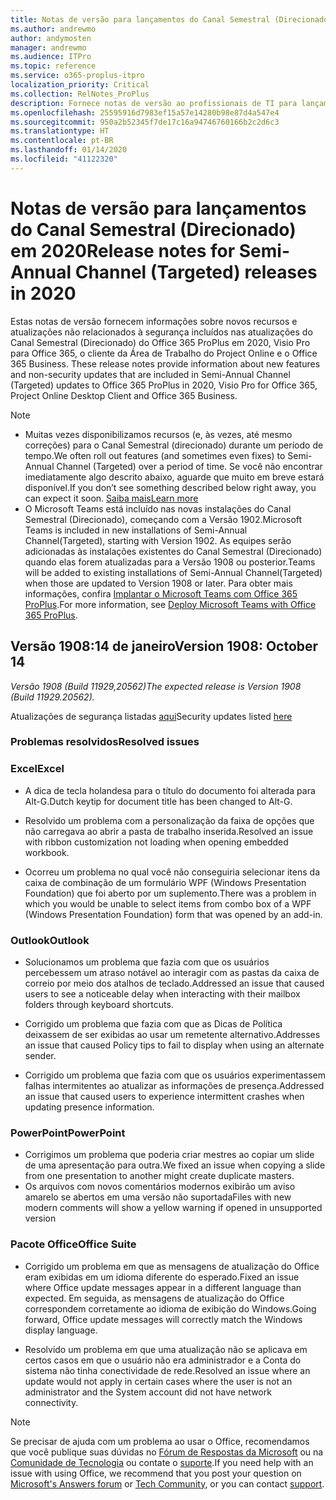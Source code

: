```yaml
---
title: Notas de versão para lançamentos do Canal Semestral (Direcionado) em 2020
ms.author: andrewmo
author: andymosten
manager: andrewmo
ms.audience: ITPro
ms.topic: reference
ms.service: o365-proplus-itpro
localization_priority: Critical
ms.collection: RelNotes_ProPlus
description: Fornece notas de versão ao profissionais de TI para lançamentos do Canal Semestral (Direcionado) do Office 365 ProPlus em 2020
ms.openlocfilehash: 25595916d7983ef15a57e14280b98e87d4a547e4
ms.sourcegitcommit: 950a2b52345f7de17c16a94746760166b2c2d6c3
ms.translationtype: HT
ms.contentlocale: pt-BR
ms.lasthandoff: 01/14/2020
ms.locfileid: "41122320"
---
```

# <a name="release-notes-for-semi-annual-channel-targeted-releases-in-2020"></a><span data-ttu-id="cd341-103">Notas de versão para lançamentos do Canal Semestral (Direcionado) em 2020</span><span class="sxs-lookup"><span data-stu-id="cd341-103">Release notes for Semi-Annual Channel (Targeted) releases in 2020</span></span>

<span data-ttu-id="cd341-104">Estas notas de versão fornecem informações sobre novos recursos e atualizações não relacionados à segurança incluídos nas atualizações do Canal Semestral (Direcionado) do Office 365 ProPlus em 2020, Visio Pro para Office 365, o cliente da Área de Trabalho do Project Online e o Office 365 Business. </span><span class="sxs-lookup"><span data-stu-id="cd341-104">These release notes provide information about new features and non-security updates that are included in Semi-Annual Channel (Targeted) updates to Office 365 ProPlus in 2020, Visio Pro for Office 365, Project Online Desktop Client and Office 365 Business.</span></span>

> [!NOTE]
>
> - <span data-ttu-id="cd341-105">Muitas vezes disponibilizamos recursos (e, às vezes, até mesmo correções) para o Canal Semestral (direcionado) durante um período de tempo.</span><span class="sxs-lookup"><span data-stu-id="cd341-105">We often roll out features (and sometimes even fixes) to Semi-Annual Channel (Targeted) over a period of time.</span></span> <span data-ttu-id="cd341-106">Se você não encontrar imediatamente algo descrito abaixo, aguarde que muito em breve estará disponível.</span><span class="sxs-lookup"><span data-stu-id="cd341-106">If you don’t see something described below right away, you can expect it soon.</span></span> [<span data-ttu-id="cd341-107">Saiba mais</span><span class="sxs-lookup"><span data-stu-id="cd341-107">Learn more</span></span>](https://support.office.com/article/when-do-i-get-the-newest-features-in-for-office-365-da36192c-58b9-4bc9-8d51-bb6eed468516?ui=en-US&rs=en-US&ad=US)
> - <span data-ttu-id="cd341-108">O Microsoft Teams está incluído nas novas instalações do Canal Semestral (Direcionado), começando com a Versão 1902.</span><span class="sxs-lookup"><span data-stu-id="cd341-108">Microsoft Teams is included in new installations of Semi-Annual Channel(Targeted), starting with Version 1902.</span></span> <span data-ttu-id="cd341-109">As equipes serão adicionadas às instalações existentes do Canal Semestral (Direcionado) quando elas forem atualizadas para a Versão 1908 ou posterior.</span><span class="sxs-lookup"><span data-stu-id="cd341-109">Teams will be added to existing installations of Semi-Annual Channel(Targeted) when those are updated to Version 1908 or later.</span></span> <span data-ttu-id="cd341-110">Para obter mais informações, confira [Implantar o Microsoft Teams com Office 365 ProPlus](https://docs.microsoft.com/deployoffice/teams-install).</span><span class="sxs-lookup"><span data-stu-id="cd341-110">For more information, see [Deploy Microsoft Teams with Office 365 ProPlus](https://docs.microsoft.com/deployoffice/teams-install).</span></span>

## <a name="version-1908-january-14"></a><span data-ttu-id="cd341-111">Versão 1908:14 de janeiro</span><span class="sxs-lookup"><span data-stu-id="cd341-111">Version 1908: October 14</span></span>
<span data-ttu-id="cd341-112">*Versão 1908 (Build 11929,20562)*</span><span class="sxs-lookup"><span data-stu-id="cd341-112">*The expected release is Version 1908 (Build 11929.20562).*</span></span>

<span data-ttu-id="cd341-113">Atualizações de segurança listadas [aqui](https://docs.microsoft.com/officeupdates/office365-proplus-security-updates)</span><span class="sxs-lookup"><span data-stu-id="cd341-113">Security updates listed [here](https://docs.microsoft.com/officeupdates/office365-proplus-security-updates)</span></span>


[//]: # (NÃO REMOVER O INÍCIO DE CONTEÚDO BUGDETAILS)

### <a name="resolved-issues"></a><span data-ttu-id="cd341-115">Problemas resolvidos</span><span class="sxs-lookup"><span data-stu-id="cd341-115">Resolved issues</span></span>
### <a name="excel"></a><span data-ttu-id="cd341-116">Excel</span><span class="sxs-lookup"><span data-stu-id="cd341-116">Excel</span></span>

- <span data-ttu-id="cd341-117">A dica de tecla holandesa para o título do documento foi alterada para Alt-G.</span><span class="sxs-lookup"><span data-stu-id="cd341-117">Dutch keytip for document title has been changed to Alt-G.</span></span>

- <span data-ttu-id="cd341-118">Resolvido um problema com a personalização da faixa de opções que não carregava ao abrir a pasta de trabalho inserida.</span><span class="sxs-lookup"><span data-stu-id="cd341-118">Resolved an issue with ribbon customization not loading when opening embedded workbook.</span></span>

- <span data-ttu-id="cd341-119">Ocorreu um problema no qual você não conseguiria selecionar itens da caixa de combinação de um formulário WPF (Windows Presentation Foundation) que foi aberto por um suplemento.</span><span class="sxs-lookup"><span data-stu-id="cd341-119">There was a problem in which you would be unable to select items from combo box of a WPF (Windows Presentation Foundation) form that was opened by an add-in.</span></span>

### <a name="outlook"></a><span data-ttu-id="cd341-120">Outlook</span><span class="sxs-lookup"><span data-stu-id="cd341-120">Outlook</span></span>

- <span data-ttu-id="cd341-121">Solucionamos um problema que fazia com que os usuários percebessem um atraso notável ao interagir com as pastas da caixa de correio por meio dos atalhos de teclado.</span><span class="sxs-lookup"><span data-stu-id="cd341-121">Addressed an issue that caused users to see a noticeable delay when interacting with their mailbox folders through keyboard shortcuts.</span></span>

- <span data-ttu-id="cd341-122">Corrigido um problema que fazia com que as Dicas de Política deixassem de ser exibidas ao usar um remetente alternativo.</span><span class="sxs-lookup"><span data-stu-id="cd341-122">Addresses an issue that caused Policy tips to fail to display when using an alternate sender.</span></span>

- <span data-ttu-id="cd341-123">Corrigido um problema que fazia com que os usuários experimentassem falhas intermitentes ao atualizar as informações de presença.</span><span class="sxs-lookup"><span data-stu-id="cd341-123">Addressed an issue that caused users to experience intermittent crashes when updating presence information.</span></span>

### <a name="powerpoint"></a><span data-ttu-id="cd341-124">PowerPoint</span><span class="sxs-lookup"><span data-stu-id="cd341-124">PowerPoint</span></span>

- <span data-ttu-id="cd341-125">Corrigimos um problema que poderia criar mestres ao copiar um slide de uma apresentação para outra.</span><span class="sxs-lookup"><span data-stu-id="cd341-125">We fixed an issue when copying a slide from one presentation to another might create duplicate masters.</span></span>
- <span data-ttu-id="cd341-126">Os arquivos com novos comentários modernos exibirão um aviso amarelo se abertos em uma versão não suportada</span><span class="sxs-lookup"><span data-stu-id="cd341-126">Files with new modern comments will show a yellow warning if opened in unsupported version</span></span>

### <a name="office-suite"></a><span data-ttu-id="cd341-127">Pacote Office</span><span class="sxs-lookup"><span data-stu-id="cd341-127">Office Suite</span></span>

- <span data-ttu-id="cd341-128">Corrigido um problema em que as mensagens de atualização do Office eram exibidas em um idioma diferente do esperado.</span><span class="sxs-lookup"><span data-stu-id="cd341-128">Fixed an issue where Office update messages appear in a different language than expected.</span></span> <span data-ttu-id="cd341-129">Em seguida, as mensagens de atualização do Office correspondem corretamente ao idioma de exibição do Windows.</span><span class="sxs-lookup"><span data-stu-id="cd341-129">Going forward, Office update messages will correctly match the Windows display language.</span></span>

- <span data-ttu-id="cd341-130">Resolvido um problema em que uma atualização não se aplicava em certos casos em que o usuário não era administrador e a Conta do sistema não tinha conectividade de rede.</span><span class="sxs-lookup"><span data-stu-id="cd341-130">Resolved an issue where an update would not apply in certain cases where the user is not an administrator and the System account did not have network connectivity.</span></span>


[//]: # (NÃO REMOVER O FIM DO CONTEÚDO BUGDETAILS)

> [!NOTE]
> <span data-ttu-id="cd341-132">Se precisar de ajuda com um problema ao usar o Office, recomendamos que você publique suas dúvidas no [Fórum de Respostas da Microsoft](https://answers.microsoft.com/) ou na [Comunidade de Tecnologia](https://techcommunity.microsoft.com/) ou contate o [suporte](https://support.microsoft.com/contactus).</span><span class="sxs-lookup"><span data-stu-id="cd341-132">If you need help with an issue with using Office, we recommend that you post your question on [Microsoft's Answers forum](https://answers.microsoft.com/) or [Tech Community](https://techcommunity.microsoft.com/), or you can contact [support](https://support.microsoft.com/contactus).</span></span>
